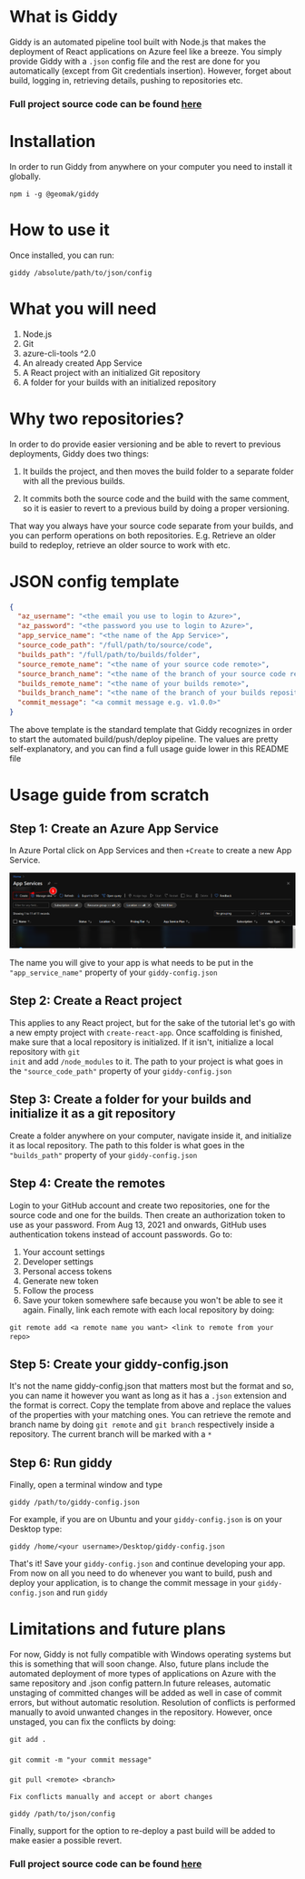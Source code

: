 # What is Giddy
Giddy is an automated pipeline tool built with Node.js that makes the deployment
of React applications on Azure feel like a breeze. You simply provide Giddy with
a <code>.json</code> config file and the rest are done for you automatically (except from Git credentials
insertion). However, forget about build, logging in, retrieving details,
pushing to repositories etc.

### Full project source code can be found [here]

# Installation

In order to run Giddy from anywhere on your computer you need to install
it globally. 

```npm
npm i -g @geomak/giddy
```

# How to use it

Once installed, you can run:
```npm
giddy /absolute/path/to/json/config
```

# What you will need

1) Node.js
2) Git
3) azure-cli-tools ^2.0
4) An already created App Service
5) A React project with an initialized Git repository
6) A folder for your builds with an initialized repository

# Why two repositories?

In order to do provide easier versioning and be able to revert to previous deployments,
Giddy does two things:
1) It builds the project, and then moves the build folder to a separate 
folder with all the previous builds.

2) It commits both the source code and the build with the same comment,
so it is easier to revert to a previous build by doing a proper versioning.

That way you always have your source code separate from your builds,
and you can perform operations on both repositories. 
E.g. Retrieve an older build to redeploy, 
     retrieve an older source to work with etc.


# JSON config template

```json
{
  "az_username": "<the email you use to login to Azure>",
  "az_password": "<the password you use to login to Azure>",
  "app_service_name": "<the name of the App Service>",
  "source_code_path": "/full/path/to/source/code",
  "builds_path": "/full/path/to/builds/folder",
  "source_remote_name": "<the name of your source code remote>",
  "source_branch_name": "<the name of the branch of your source code repository>",
  "builds_remote_name": "<the name of your builds remote>",
  "builds_branch_name": "<the name of the branch of your builds repository>",
  "commit_message": "<a commit message e.g. v1.0.0>" 
}
```
The above template is the standard template that Giddy recognizes in order to start the
automated build/push/deploy pipeline. The values are pretty self-explanatory, and you can find 
a full usage guide lower in this README file

# Usage guide from scratch

## Step 1: Create an Azure App Service

In Azure Portal click on App Services and then <code>+Create</code> to create a new App Service.

![Create App Service](./readme_images/create_app_service.png)

The name you will give to your app is what needs to be put in the 
<code>"app_service_name"</code> property of your <code>giddy-config.json</code>  

## Step 2: Create a React project
    
This applies to any React project, but for the sake of the tutorial let's go with a new empty project
with <code>create-react-app</code>. Once scaffolding is finished, make sure that a local repository is initialized.
If it isn't, initialize a local repository with <code>git init</code> and add <code>/node_modules</code> to it. The path to your project
is what goes in the <code>"source_code_path"</code> property of your <code>giddy-config.json</code>
    
## Step 3: Create a folder for your builds and initialize it as a git repository

Create a folder anywhere on your computer, navigate inside it, and initialize it as local repository.
The path to this folder is what goes in the <code>"builds_path"</code> property of your <code>giddy-config.json</code>

## Step 4: Create the remotes
    
Login to your GitHub account and create two repositories, one for the source code and one for the builds.
Then create an authorization token to use as your password. From Aug 13, 2021 and onwards, GitHub uses 
authentication tokens instead of account passwords. 
Go to:
1) Your account settings
2) Developer settings
3) Personal access tokens
4) Generate new token
5) Follow the process
6) Save your token somewhere safe because you won't be able to see it again.
Finally, link each remote with each local repository by doing: 
```git
git remote add <a remote name you want> <link to remote from your repo> 
```

## Step 5: Create your giddy-config.json

It's not the name giddy-config.json that matters most but the format and so, you can 
name it however you want as long as it has a <code>.json</code> extension and the format is correct.
Copy the template from above and replace the values of the properties with your matching ones.
You can retrieve the remote and branch name by doing <code>git remote</code> and <code>git branch</code> 
respectively inside a repository. The current branch will be marked with a <code>*</code>

## Step 6: Run giddy

Finally, open a terminal window and type
```npm
giddy /path/to/giddy-config.json
```
For example, if you are on Ubuntu and your <code>giddy-config.json</code> is on your
Desktop type: 

```npm
giddy /home/<your username>/Desktop/giddy-config.json
```

That's it! Save your <code>giddy-config.json</code> and continue developing your app.
From now on all you need to do whenever you want to build, push and deploy your application, 
is to change the commit message in your <code>giddy-config.json</code> and run <code>giddy</code>


# Limitations and future plans

For now, Giddy is not fully compatible with Windows operating systems
but this is something that will soon change.
Also, future plans include the automated deployment of more types of
applications on Azure with the same repository and .json config pattern.In future releases,
automatic unstaging of committed changes will be added as well in case of commit errors, but without automatic resolution.
Resolution of conflicts is performed manually to avoid unwanted changes in the repository. 
However, once unstaged, you can fix the conflicts by doing:

    git add . 
####
    git commit -m "your commit message"
####
    git pull <remote> <branch>

```git
Fix conflicts manually and accept or abort changes
```

    giddy /path/to/json/config


Finally, support for the option to re-deploy a past build will be added to make easier a possible revert.


### Full project source code can be found [here]

[here]: https://github.com/G-MAKROGLOU/-geomak-giddy